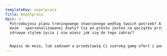```yaml
---
templateKey: wspolpraca
Title: Współpraca
Opis: >-
  Potrzebujesz planu treningowego stworzonego według twoich potrzeb? A
  może   spersonalizowanej diety? Czy po prostu jesteś na początku przygody ze
  zdrowym stylem życia i nie wiesz jak się do tego zabrać?


  Napisz do mnie, lub zadzwoń a przedstawię Ci szeroką gamę ofert i pomogę wybrać taką, która będzie najbardziej pasowała do twoich potrzeb!
---
```

